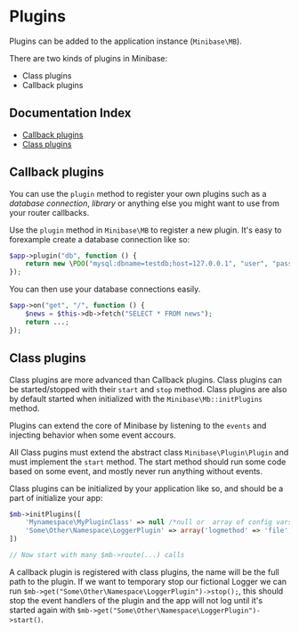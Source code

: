 # Plugins

Plugins can be added to the application instance (`Minibase\MB`). 

There are two kinds of plugins in Minibase:

- Class plugins
- Callback plugins



## Documentation Index

* [Callback plugins](#callback-plugins)
* [Class plugins](#class-plugins)



## Callback plugins

You can use the `plugin` method to register your own plugins such as a *database connection*, *library* or anything else you might want to use from your router callbacks.

Use the `plugin` method in `Minibase\MB` to register a new plugin. It's easy to forexample create a database connection like so:


```php
$app->plugin("db", function () {
	return new \PDO("mysql:dbname=testdb;host=127.0.0.1", "user", "password");
});
```

You can then use your database connections easily. 


```php
$app->on("get", "/", function () {
	$news = $this->db->fetch("SELECT * FROM news");
	return ...;
});
```

## Class plugins

Class plugins are more advanced than Callback plugins. Class plugins can be started/stopped with their `start` and `stop` method. Class plugins are also by default started when initialized with the `Minibase\Mb::initPlugins` method.

Plugins can extend the core of Minibase by listening to the `events` and injecting behavior when some event accours.

All Class pugins must extend the abstract class `Minibase\Plugin\Plugin` and must implement the `start` method. The start method should run some code based on some event, and mostly never run anything without events. 


Class plugins can be initialized by your application like so, and should be a part of initialize your app:

```php
$mb->initPlugins([
	'Mynamespace\MyPluginClass' => null /*null or  array of config vars for this plugin */,
	'Some\Other\Namespace\LoggerPlugin' => array('logmethod' => 'file', 'dir' => __DIR__ . '/logs'),
])

// Now start with many $mb->route(...) calls 
```

A callback plugin is registered with class plugins, the name will be the full path to the plugin. If we want to temporary stop our fictional Logger we can run `$mb->get("Some\Other\Namespace\LoggerPlugin")->stop();`, this should stop the event handlers of the plugin and the app will not log until it's started again with `$mb->get("Some\Other\Namespace\LoggerPlugin")->start()`.




